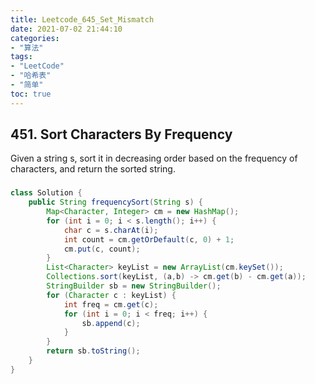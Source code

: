 ```yaml
---
title: Leetcode_645_Set_Mismatch
date: 2021-07-02 21:44:10
categories:
- "算法"
tags:
- "LeetCode"
- "哈希表"
- "简单"
toc: true
---
```

## 451. Sort Characters By Frequency

Given a string s, sort it in decreasing order based on the frequency of characters, and return the sorted string.

### 
```java
class Solution {
    public String frequencySort(String s) {
        Map<Character, Integer> cm = new HashMap();
        for (int i = 0; i < s.length(); i++) {
            char c = s.charAt(i);
            int count = cm.getOrDefault(c, 0) + 1;
            cm.put(c, count);
        }
        List<Character> keyList = new ArrayList(cm.keySet());
        Collections.sort(keyList, (a,b) -> cm.get(b) - cm.get(a));
        StringBuilder sb = new StringBuilder();
        for (Character c : keyList) {
            int freq = cm.get(c);
            for (int i = 0; i < freq; i++) {
                sb.append(c);
            }
        }
        return sb.toString();
    }
}
```